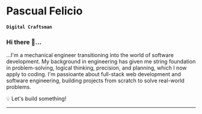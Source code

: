 # Pascual Felicio

**`Digital Craftsman`**

### Hi there 👋...
...I'm a mechanical engineer transitioning into the world of software development. My background in engineering has given me string foundation in problem-solving, logical thinking, precision, and planning, which I now apply to coding. I'm passioante about full-stack web development and software engineering, building projects from scratch to solve real-world problems.

💡 Let's build something!

---
<!--
**PascualF/PascualF** is a ✨ _special_ ✨ repository because its `README.md` (this file) appears on your GitHub profile.

Here are some ideas to get you started:

- 🔭 I’m currently working on ...
- 🌱 I’m currently learning ...
- 👯 I’m looking to collaborate on ...
- 🤔 I’m looking for help with ...
- 💬 Ask me about ...
- 📫 How to reach me: ...
- 😄 Pronouns: ...
- ⚡ Fun fact: ...
-->

